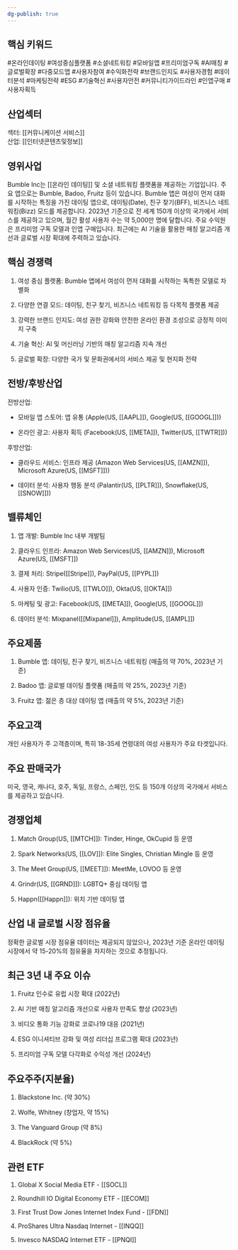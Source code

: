 ```yaml
---
dg-publish: true
---
```

## 핵심 키워드

#온라인데이팅 #여성중심플랫폼 #소셜네트워킹 #모바일앱 #프리미엄구독 #AI매칭 #글로벌확장 #다중모드앱 #사용자참여 #수익화전략 #브랜드인지도 #사용자경험 #데이터분석 #마케팅전략 #ESG #기술혁신 #사용자안전 #커뮤니티가이드라인 #인앱구매 #사용자획득

## 산업섹터

섹터: [[커뮤니케이션 서비스]]  
산업: [[인터넷콘텐츠및정보]]

## 영위사업

Bumble Inc는 [[온라인 데이팅]] 및 소셜 네트워킹 플랫폼을 제공하는 기업입니다. 주요 앱으로는 Bumble, Badoo, Fruitz 등이 있습니다. Bumble 앱은 여성이 먼저 대화를 시작하는 특징을 가진 데이팅 앱으로, 데이팅(Date), 친구 찾기(BFF), 비즈니스 네트워킹(Bizz) 모드를 제공합니다. 2023년 기준으로 전 세계 150개 이상의 국가에서 서비스를 제공하고 있으며, 월간 활성 사용자 수는 약 5,000만 명에 달합니다. 주요 수익원은 프리미엄 구독 모델과 인앱 구매입니다. 최근에는 AI 기술을 활용한 매칭 알고리즘 개선과 글로벌 시장 확대에 주력하고 있습니다.

## 핵심 경쟁력

1. 여성 중심 플랫폼: Bumble 앱에서 여성이 먼저 대화를 시작하는 독특한 모델로 차별화
    
2. 다양한 연결 모드: 데이팅, 친구 찾기, 비즈니스 네트워킹 등 다목적 플랫폼 제공
    
3. 강력한 브랜드 인지도: 여성 권한 강화와 안전한 온라인 환경 조성으로 긍정적 이미지 구축
    
4. 기술 혁신: AI 및 머신러닝 기반의 매칭 알고리즘 지속 개선
    
5. 글로벌 확장: 다양한 국가 및 문화권에서의 서비스 제공 및 현지화 전략
    

## 전방/후방산업

전방산업:

- 모바일 앱 스토어: 앱 유통 (Apple(US, [[AAPL]]), Google(US, [[GOOGL]]))
    
- 온라인 광고: 사용자 획득 (Facebook(US, [[META]]), Twitter(US, [[TWTR]]))
    

후방산업:

- 클라우드 서비스: 인프라 제공 (Amazon Web Services(US, [[AMZN]]), Microsoft Azure(US, [[MSFT]]))
    
- 데이터 분석: 사용자 행동 분석 (Palantir(US, [[PLTR]]), Snowflake(US, [[SNOW]]))
    

## 밸류체인

1. 앱 개발: Bumble Inc 내부 개발팀
    
2. 클라우드 인프라: Amazon Web Services(US, [[AMZN]]), Microsoft Azure(US, [[MSFT]])
    
3. 결제 처리: Stripe([[Stripe]]), PayPal(US, [[PYPL]])
    
4. 사용자 인증: Twilio(US, [[TWLO]]), Okta(US, [[OKTA]])
    
5. 마케팅 및 광고: Facebook(US, [[META]]), Google(US, [[GOOGL]])
    
6. 데이터 분석: Mixpanel([[Mixpanel]]), Amplitude(US, [[AMPL]])
    

## 주요제품

1. Bumble 앱: 데이팅, 친구 찾기, 비즈니스 네트워킹 (매출의 약 70%, 2023년 기준)
    
2. Badoo 앱: 글로벌 데이팅 플랫폼 (매출의 약 25%, 2023년 기준)
    
3. Fruitz 앱: 젊은 층 대상 데이팅 앱 (매출의 약 5%, 2023년 기준)
    

## 주요고객

개인 사용자가 주 고객층이며, 특히 18-35세 연령대의 여성 사용자가 주요 타겟입니다.

## 주요 판매국가

미국, 영국, 캐나다, 호주, 독일, 프랑스, 스페인, 인도 등 150개 이상의 국가에서 서비스를 제공하고 있습니다.

## 경쟁업체

1. Match Group(US, [[MTCH]]): Tinder, Hinge, OkCupid 등 운영
    
2. Spark Networks(US, [[LOV]]): Elite Singles, Christian Mingle 등 운영
    
3. The Meet Group(US, [[MEET]]): MeetMe, LOVOO 등 운영
    
4. Grindr(US, [[GRND]]): LGBTQ+ 중심 데이팅 앱
    
5. Happn([[Happn]]): 위치 기반 데이팅 앱
    

## 산업 내 글로벌 시장 점유율

정확한 글로벌 시장 점유율 데이터는 제공되지 않았으나, 2023년 기준 온라인 데이팅 시장에서 약 15-20%의 점유율을 차지하는 것으로 추정됩니다.

## 최근 3년 내 주요 이슈

1. Fruitz 인수로 유럽 시장 확대 (2022년)
    
2. AI 기반 매칭 알고리즘 개선으로 사용자 만족도 향상 (2023년)
    
3. 비디오 통화 기능 강화로 코로나19 대응 (2021년)
    
4. ESG 이니셔티브 강화 및 여성 리더십 프로그램 확대 (2023년)
    
5. 프리미엄 구독 모델 다각화로 수익성 개선 (2024년)
    

## 주요주주(지분율)

1. Blackstone Inc. (약 30%)
    
2. Wolfe, Whitney (창업자, 약 15%)
    
3. The Vanguard Group (약 8%)
    
4. BlackRock (약 5%)
    

## 관련 ETF

1. Global X Social Media ETF - [[SOCL]]
    
2. Roundhill IO Digital Economy ETF - [[ECOM]]
    
3. First Trust Dow Jones Internet Index Fund - [[FDN]]
    
4. ProShares Ultra Nasdaq Internet - [[INQQ]]
    
5. Invesco NASDAQ Internet ETF - [[PNQI]]